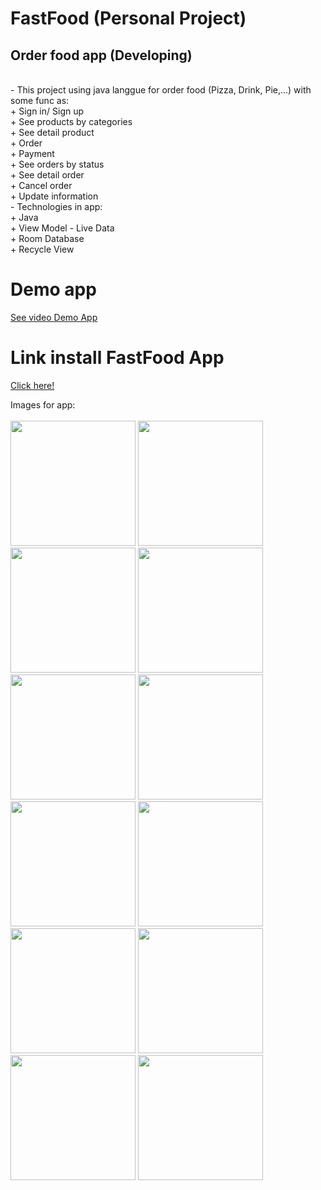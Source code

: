 <h1> FastFood (Personal Project) </h1>
<h2> Order food app (Developing) </h2> <br/>
- This project using java langgue for order food (Pizza, Drink, Pie,...) with some func as: <br/>
 + Sign in/ Sign up <br/>
 + See products by categories <br/>
 + See detail product <br/>
 + Order <br/>
 + Payment <br/>
 + See orders by status <br/>
 + See detail order <br/>
 + Cancel order <br/>
 + Update information <br/>
- Technologies in app: <br/>
+ Java <br/>
+ View Model - Live Data <br/>
+ Room Database <br/>
+ Recycle View <br/>
<h1> Demo app </h1>
<a href=""> See video Demo App </a>

<h1> Link install FastFood App </h1>
<a href="https://drive.google.com/file/d/1eWHfyNKRHbnfBGLZhHy5xzH-y40YhUii/view?usp=share_link"> Click here! </a>

Images for app: <br/> <br/>
<img src="https://user-images.githubusercontent.com/71754731/206401009-d913f471-acef-4de9-8e62-f0c95831eba2.png" width="200" />
<img src="https://user-images.githubusercontent.com/71754731/206401049-9bd285b6-0846-48a1-80d5-b0051eef9344.png" width="200" />
<img src="https://user-images.githubusercontent.com/71754731/206401073-3dbc5fba-c7ae-4520-b38f-4dbd3ca65601.png" width="200" />
<img src="https://user-images.githubusercontent.com/71754731/206401097-e5a192de-fbe7-4315-b22e-9966074894f5.png" width="200" />
<img src="https://user-images.githubusercontent.com/71754731/206401131-cde71947-1b1a-4b04-a55c-d182c3f61cf9.png" width="200" />
<img src="https://user-images.githubusercontent.com/71754731/206401163-1cf15406-1eac-49fd-852e-ac809d5c9427.png" width="200" />
<img src="https://user-images.githubusercontent.com/71754731/206401192-6f2791fc-a887-434b-ad50-8927967fb3a0.png" width="200" />
<img src="https://user-images.githubusercontent.com/71754731/206401215-efc5c5d0-a941-42d1-8157-096046fe7c05.png" width="200" />
<img src="https://user-images.githubusercontent.com/71754731/206401234-697408fe-cba4-4cb8-a3b2-9da4b4f37b8f.png" width="200" />
<img src="https://user-images.githubusercontent.com/71754731/206401261-b82ac76f-54ea-446e-841c-d5d6b04ef515.png" width="200" />
<img src="https://user-images.githubusercontent.com/71754731/206401289-20a23e0e-73fd-4337-9074-91f608fd7387.png" width="200" />
<img src="https://user-images.githubusercontent.com/71754731/206401316-7182342d-048a-4ea5-ad37-4c244c26af76.png" width="200" />
